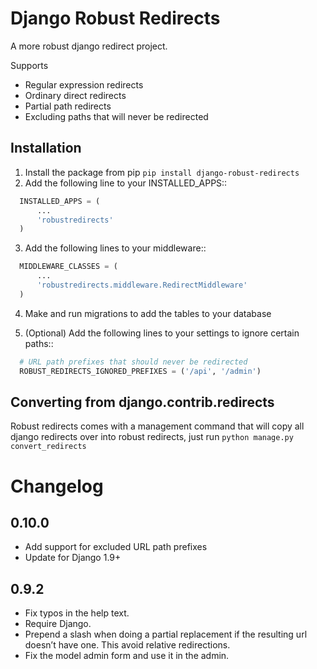 Django Robust Redirects
=======================

A more robust django redirect project.

Supports

- Regular expression redirects
- Ordinary direct redirects
- Partial path redirects
- Excluding paths that will never be redirected


Installation
------------

1. Install the package from pip `pip install django-robust-redirects`
2. Add the following line to your INSTALLED_APPS::

```python
  INSTALLED_APPS = (
      ...
      'robustredirects'
  )
```

3. Add the following lines to your middleware::

```python
  MIDDLEWARE_CLASSES = (
      ...
      'robustredirects.middleware.RedirectMiddleware'
  )
```

4. Make and run migrations to add the tables to your database

5. (Optional) Add the following lines to your settings to ignore certain paths::

```python
  # URL path prefixes that should never be redirected
  ROBUST_REDIRECTS_IGNORED_PREFIXES = ('/api', '/admin')
```

Converting from django.contrib.redirects
----------------------------------------

Robust redirects comes with a management command that will copy all django redirects over into robust redirects, just
run `python manage.py convert_redirects`

Changelog
=========

0.10.0
-----

- Add support for excluded URL path prefixes
- Update for Django 1.9+

0.9.2
-----

- Fix typos in the help text.
- Require Django.
- Prepend a slash when doing a partial replacement if the resulting url doesn’t have one. This avoid relative redirections.
- Fix the model admin form and use it in the admin.
